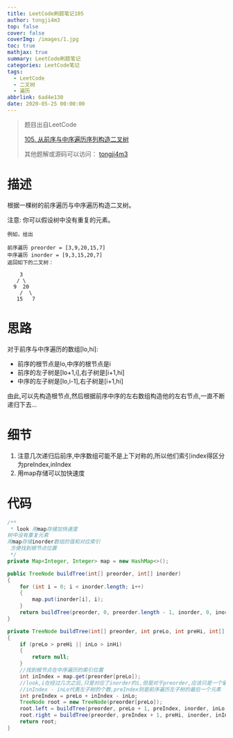 ```yaml
---
title: LeetCode刷题笔记105
author: tongji4m3
top: false
cover: false
coverImg: /images/1.jpg
toc: true
mathjax: true
summary: LeetCode刷题笔记
categories: LeetCode笔记
tags:
  - LeetCode
  - 二叉树
  - 遍历
abbrlink: 6ad4e130
date: 2020-05-25 00:00:00
---
```


> 题目出自LeetCode
>
> [105. 从前序与中序遍历序列构造二叉树](https://leetcode-cn.com/problems/construct-binary-tree-from-preorder-and-inorder-traversal/)
>
>  其他题解或源码可以访问： [tongji4m3](https://github.com/tongji4m3/LeetCode)



# 描述

根据一棵树的前序遍历与中序遍历构造二叉树。

注意:
	你可以假设树中没有重复的元素。

```
例如，给出

前序遍历 preorder = [3,9,20,15,7]
中序遍历 inorder = [9,3,15,20,7]
返回如下的二叉树：

    3
   / \
  9  20
    /  \
   15   7
```

# 思路

对于前序与中序遍历的数组[lo,hi]:

+ 前序的根节点是lo,中序的根节点是i
+ 前序的左子树是[lo+1,i],右子树是[i+1,hi]
+ 中序的左子树是[lo,i-1],右子树是[i+1,hi]

由此,可以先构造根节点,然后根据前序中序的左右数组构造他的左右节点,一直不断递归下去...

# 细节

1. 注意几次递归后前序,中序数组可能不是上下对称的,所以他们索引index得区分为preIndex,inIndex
2. 用map存储可以加快速度

# 代码

```java
/**
 * look 用map存储加快速度
树中没有重复元素
用map存储inorder数组的值和对应索引
 方便找到根节点位置
 */
private Map<Integer, Integer> map = new HashMap<>();

public TreeNode buildTree(int[] preorder, int[] inorder)
{
    for (int i = 0; i < inorder.length; i++)
    {
        map.put(inorder[i], i);
    }
    return buildTree(preorder, 0, preorder.length - 1, inorder, 0, inorder.length - 1);
}

private TreeNode buildTree(int[] preorder, int preLo, int preHi, int[] inorder, int inLo, int inHi)
{
    if (preLo > preHi || inLo > inHi)
    {
        return null;
    }
    //找到根节点在中序遍历的索引位置
    int inIndex = map.get(preorder[preLo]);
    //look,i在经过几次之后,只是对应了inorder的i,但是对于preorder,应该只是一个偏移量
    //inIndex - inLo代表左子树的个数,preIndex则是前序遍历左子树的最后一个元素
    int preIndex = preLo + inIndex - inLo;
    TreeNode root = new TreeNode(preorder[preLo]);
    root.left = buildTree(preorder, preLo + 1, preIndex, inorder, inLo, inIndex - 1);
    root.right = buildTree(preorder, preIndex + 1, preHi, inorder, inIndex + 1, inHi);
    return root;
}
```



